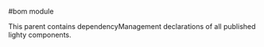 #bom module

This parent contains dependencyManagement declarations of all published lighty components.
